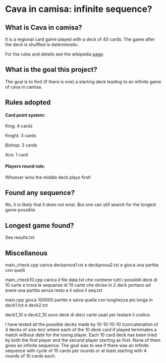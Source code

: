 # Cava in camisa: infinite sequence?


## What is Cava in camisa?

It is a regional card game played with a deck of 40 cards. The game after the deck is shuffled is deterministic.

For the rules and details see the wikipedia [page](https://it.wikipedia.org/wiki/Straccia_camicia).

## What is the goal this project?
The goal is to find (if there is one) a starting deck leading to an infinite game of cava in camisa. 

## Rules adopted
#### Card point system:
King: 4 cards

Knight: 3 cards

Bishop: 2 cards

Ace: 1 card

#### Players round rule:
Whoever wins the middle deck plays first!

## Found any sequence?
No, it is likely that it does not exist. But one can still search for the longest game possible.

## Longest game found?
See results.txt 

## Miscellanous
main_check.cpp carica deckprova1.txt e deckprova2.txt e gioca una partita con quelli

main_check10.cpp carica il file data.txt che contiene tutti i possibili deck di 10 carte e trova le sequanze di 10 carte che divise in 2 deck portano ad avere una partita senza resto e li salva il seq.txt


main.cpp gioca 100000 partite e salva quella con lunghezza più lunga in deck1.txt e deck2.txt

deck1_10 e deck2_10 sono deck di dieci carte usati per testare il codice.

I have tested all the possible decks made by 10-10-10-10 (concatenation of 4 decks of size ten) where each of the 10 deck card if played terminates a match without debt for the losing player. Each 10 card deck has been tried by both the first player and the second player starting as first. None of them gives an infinite sequence. The goal was to see if there was an infinite sequence with cycle of 10 cards per rounds or at least starting with 4 rounds of 10 cards each. 

